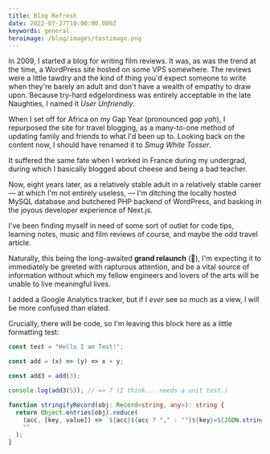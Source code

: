```yaml
---
title: Blog Refresh
date: 2022-07-27T10:00:00.000Z
keywords: general
heroimage: /blog/images/testimage.png
---
```


In 2009, I started a blog for writing film reviews. It was, as was the trend at the time, a WordPress site hosted on some VPS somewhere. The reviews were a little tawdry and the kind of thing you'd expect someone to write when they're barely an adult and don't have a wealth of empathy to draw upon. Because try-hard edgelordiness was entirely acceptable in the late Naughties, I named it _User Unfriendly_.

When I set off for Africa on my Gap Year (pronounced _gap yah_), I repurposed the site for travel blogging, as a many-to-one method of updating family and friends to what I'd been up to. Looking back on the content now, I should have renamed it to _Smug White Tosser_.

It suffered the same fate when I worked in France during my undergrad, during which I basically blogged about cheese and being a bad teacher.

Now, eight years later, as a relatively stable adult in a relatively stable career — at which I'm not entirely useless, — I'm ditching the locally hosted MySQL database and butchered PHP backend of WordPress, and basking in the joyous developer experience of Next.js.

I've been finding myself in need of some sort of outlet for code tips, learning notes, music and film reviews of course, and maybe the odd travel article.

Naturally, this being the long-awaited **grand relaunch** (🎉), I'm expecting it to immediately be greeted with rapturous attention, and be a vital source of information without which my fellow engineers and lovers of the arts will be unable to live meaningful lives.

I added a Google Analytics tracker, but if I _ever_ see so much as a view, I will be more confused than elated.

Crucially, there will be code, so I'm leaving this block here as a little formatting test:

```ts
const test = "Hello I am Test!";

const add = (x) => (y) => x + y;

const add3 = add(3);

console.log(add3(5)); // => 7 (I think... needs a unit test.)

function stringifyRecord(obj: Record<string, any>): string {
  return Object.entries(obj).reduce(
    (acc, [key, value]) => `${acc}${acc ? "," : ""}${key}=${JSON.stringify(value)}`,
    ""
  );
}
```
